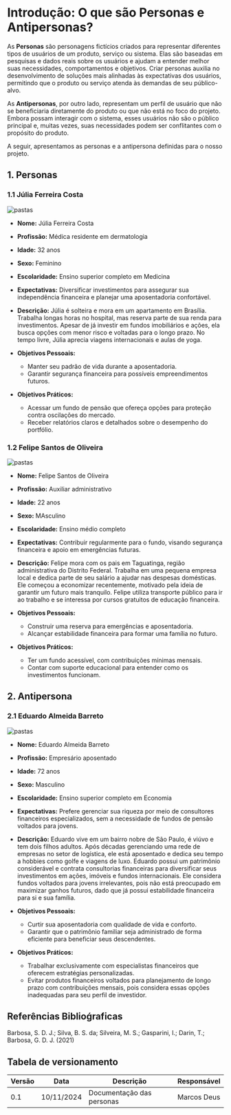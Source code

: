 # Introdução: O que são Personas e Antipersonas?

As **Personas** são personagens fictícios criados para representar diferentes tipos de usuários de um produto, serviço ou sistema. Elas são baseadas em pesquisas e dados reais sobre os usuários e ajudam a entender melhor suas necessidades, comportamentos e objetivos. Criar personas auxilia no desenvolvimento de soluções mais alinhadas às expectativas dos usuários, permitindo que o produto ou serviço atenda às demandas de seu público-alvo.

As **Antipersonas**, por outro lado, representam um perfil de usuário que não se beneficiaria diretamente do produto ou que não está no foco do projeto. Embora possam interagir com o sistema, esses usuários não são o público principal e, muitas vezes, suas necessidades podem ser conflitantes com o propósito do produto.

A seguir, apresentamos as personas e a antipersona definidas para o nosso projeto.

## 1. Personas

### 1.1 Júlia Ferreira Costa

<img src="../../assets/persona-1.jpeg" alt="pastas" class="img-medium">

- **Nome:** Júlia Ferreira Costa
- **Profissão:** Médica residente em dermatologia
- **Idade:** 32 anos
- **Sexo:** Feminino
- **Escolaridade:** Ensino superior completo em Medicina
- **Expectativas:** Diversificar investimentos para assegurar sua independência financeira e planejar uma aposentadoria confortável.
- **Descrição:** Júlia é solteira e mora em um apartamento em Brasília. Trabalha longas horas no hospital, mas reserva parte de sua renda para investimentos. Apesar de já investir em fundos imobiliários e ações, ela busca opções com menor risco e voltadas para o longo prazo. No tempo livre, Júlia aprecia viagens internacionais e aulas de yoga.

- **Objetivos Pessoais:**
  - Manter seu padrão de vida durante a aposentadoria.
  - Garantir segurança financeira para possíveis empreendimentos futuros.

- **Objetivos Práticos:**
  - Acessar um fundo de pensão que ofereça opções para proteção contra oscilações do mercado.
  - Receber relatórios claros e detalhados sobre o desempenho do portfólio.

### 1.2 Felipe Santos de Oliveira

<img src="../../assets/persona-2.jpeg" alt="pastas" class="img-medium">

- **Nome:** Felipe Santos de Oliveira
- **Profissão:** Auxiliar administrativo
- **Idade:** 22 anos
- **Sexo:** MAsculino
- **Escolaridade:** Ensino médio completo
- **Expectativas:** Contribuir regularmente para o fundo, visando segurança financeira e apoio em emergências futuras.
- **Descrição:** Felipe mora com os pais em Taguatinga, região administrativa do Distrito Federal. Trabalha em uma pequena empresa local e dedica parte de seu salário a ajudar nas despesas domésticas. Ele começou a economizar recentemente, motivado pela ideia de garantir um futuro mais tranquilo. Felipe utiliza transporte público para ir ao trabalho e se interessa por cursos gratuitos de educação financeira.

- **Objetivos Pessoais:**
  - Construir uma reserva para emergências e aposentadoria.
  - Alcançar estabilidade financeira para formar uma família no futuro.

- **Objetivos Práticos:**
  - Ter um fundo acessível, com contribuições mínimas mensais.
  - Contar com suporte educacional para entender como os investimentos funcionam.


## 2. Antipersona

### 2.1 Eduardo Almeida Barreto

<img src="../../assets/antipersona.jpeg" alt="pastas" class="img-medium">

- **Nome:** Eduardo Almeida Barreto
- **Profissão:** Empresário aposentado
- **Idade:** 72 anos
- **Sexo:** Masculino
- **Escolaridade:** Ensino superior completo em Economia
- **Expectativas:** Prefere gerenciar sua riqueza por meio de consultores financeiros especializados, sem a necessidade de fundos de pensão voltados para jovens.
- **Descrição:** Eduardo vive em um bairro nobre de São Paulo, é viúvo e tem dois filhos adultos. Após décadas gerenciando uma rede de empresas no setor de logística, ele está aposentado e dedica seu tempo a hobbies como golfe e viagens de luxo. Eduardo possui um patrimônio considerável e contrata consultorias financeiras para diversificar seus investimentos em ações, imóveis e fundos internacionais. Ele considera fundos voltados para jovens irrelevantes, pois não está preocupado em maximizar ganhos futuros, dado que já possui estabilidade financeira para si e sua família.

- **Objetivos Pessoais:**
  - Curtir sua aposentadoria com qualidade de vida e conforto.
  - Garantir que o patrimônio familiar seja administrado de forma eficiente para beneficiar seus descendentes.

- **Objetivos Práticos:**
  - Trabalhar exclusivamente com especialistas financeiros que oferecem estratégias personalizadas.
  - Evitar produtos financeiros voltados para planejamento de longo prazo com contribuições mensais, pois considera essas opções inadequadas para seu perfil de investidor.

## Referências Biblioǵraficas
Barbosa, S. D. J.; Silva, B. S. da; Silveira, M. S.; Gasparini, I.; Darin, T.; Barbosa, G. D. J. (2021)

## Tabela de versionamento

| Versão| Data | Descrição | Responsável|
|-------|------|-----------|------------|
| 0.1 | 10/11/2024 | Documentação das personas | Marcos Deus |

